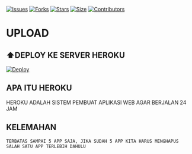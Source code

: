 [![Issues](https://img.shields.io/github/issues/deryl/filetolink?style=for-the-badge&color=green)](https://github.com/deryl/filetolink/issues)
[![Forks](https://img.shields.io/github/forks/deryl/filetolink?style=for-the-badge&color=green)](https://github.com/deryl/filetolink/fork)
[![Stars](https://img.shields.io/github/stars/deryl/filetolink?style=for-the-badge&color=green)](https://github.com/deryl/filetolink)
[![Size](https://img.shields.io/github/repo-size/deryl/filetolink?style=for-the-badge&color=green)](https://github.com/deryl/filetolink)
[![Contributors](https://img.shields.io/github/contributors/deryl/filetolink?style=for-the-badge&color=green)](https://github.com/derylprojectss/filetolink)


# UPLOAD

## ⬆️DEPLOY KE SERVER HEROKU

[![Deploy](https://www.herokucdn.com/deploy/button.svg)](https://rekonise.com/subs-dulu-mtu0s)


## APA ITU HEROKU
HEROKU ADALAH SISTEM PEMBUAT APLIKASI WEB AGAR BERJALAN
24 JAM
## KELEMAHAN
```
TERBATAS SAMPAI 5 APP SAJA, JIKA SUDAH 5 APP KITA HARUS MENGHAPUS SALAH SATU APP TERLEBIH DAHULU
```
